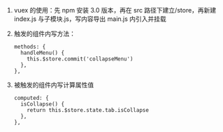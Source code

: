 1.  vuex 的使用：先 npm 安装 3.0 版本，再在 src 路径下建立/store，再新建 index.js 与子模块.js，写内容导出 main.js 内引入并挂载

2. 触发的组件内写方法：
    ```
    methods: {
      handleMenu() {
        this.$store.commit('collapseMenu')
      },
    },
    ```
3. 被触发的组件内写计算属性值
    ```
    computed: {
      isCollapse() {
        return this.$store.state.tab.isCollapse
      },
    },
    ```